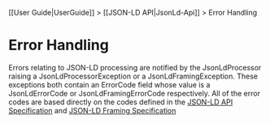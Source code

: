 [[User Guide|UserGuide]] > [[JSON-LD API|JsonLd-Api]] > Error Handling

# Error Handling

Errors relating to JSON-LD processing are notified by the JsonLdProcessor raising a JsonLdProcessorException or a JsonLdFramingException. These exceptions both contain an ErrorCode field whose value is a JsonLdErrorCode or JsonLdFramingErrorCode respectively. All of the error codes are based directly on the codes defined in the [JSON-LD API Specification](https://json-ld.org/spec/latest/json-ld-api/) and [JSON-LD Framing Specification](https://json-ld.org/spec/latest/json-ld-framing/)